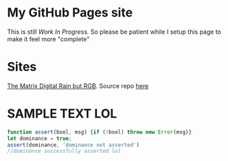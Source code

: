 # My GitHub Pages site
This is still *Work In Progress.* So please be patient while I setup this page to make it feel more "complete"

# Sites
[The Matrix Digital Rain but RGB](https://rudxain.github.io/RGB-digital-rain).
Source repo [here](https://github.com/Rudxain/RGB-digital-rain)

# SAMPLE TEXT LOL
```javascript
function assert(bool, msg) {if (!bool) throw new Error(msg)}
let dominance = true;
assert(dominance, 'dominance not asserted')
//dominance successfully asserted lol
```
